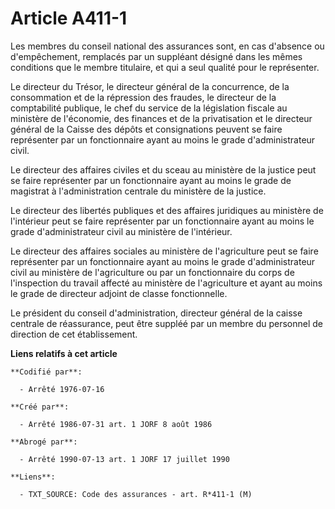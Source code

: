 # Article A411-1

Les membres du conseil national des assurances sont, en cas d'absence ou d'empêchement, remplacés par un suppléant désigné
dans les mêmes conditions que le membre titulaire, et qui a seul qualité pour le représenter.

Le directeur du Trésor, le directeur général de la concurrence, de la consommation et de la répression des fraudes, le
directeur de la comptabilité publique, le chef du service de la législation fiscale au ministère de l'économie, des finances
et de la privatisation et le directeur général de la Caisse des dépôts et consignations peuvent se faire représenter par un
fonctionnaire ayant au moins le grade d'administrateur civil.

Le directeur des affaires civiles et du sceau au ministère de la justice peut se faire représenter par un fonctionnaire ayant
au moins le grade de magistrat à l'administration centrale du ministère de la justice.

Le directeur des libertés publiques et des affaires juridiques au ministère de l'intérieur peut se faire représenter par un
fonctionnaire ayant au moins le grade d'administrateur civil au ministère de l'intérieur.

Le directeur des affaires sociales au ministère de l'agriculture peut se faire représenter par un fonctionnaire ayant au
moins le grade d'administrateur civil au ministère de l'agriculture ou par un fonctionnaire du corps de l'inspection du
travail affecté au ministère de l'agriculture et ayant au moins le grade de directeur adjoint de classe fonctionnelle.

Le président du conseil d'administration, directeur général de la caisse centrale de réassurance, peut être suppléé par un
membre du personnel de direction de cet établissement.

**Liens relatifs à cet article**

	**Codifié par**:

	  - Arrêté 1976-07-16

	**Créé par**:

	  - Arrêté 1986-07-31 art. 1 JORF 8 août 1986

	**Abrogé par**:

	  - Arrêté 1990-07-13 art. 1 JORF 17 juillet 1990

	**Liens**:

	  - TXT_SOURCE: Code des assurances - art. R*411-1 (M)
